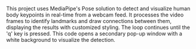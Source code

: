 This project uses MediaPipe's Pose solution to detect and visualize human body keypoints in real-time from a webcam feed. It processes the video frames to identify landmarks and draw connections between them, displaying the results with customized styling. The loop continues until the 'q' key is pressed.
This code opens a secondary pop-up window with a white background to visualize the detection. 
